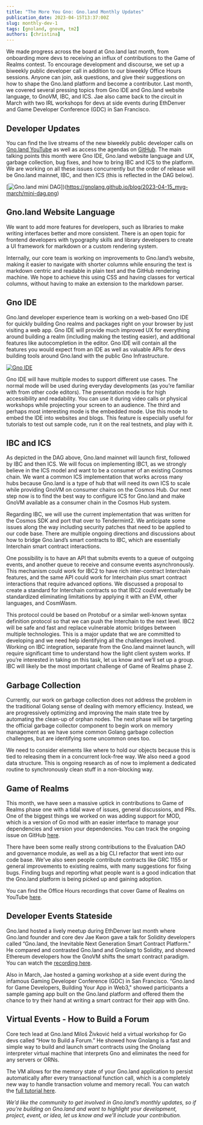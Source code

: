 ```yaml
---
title: "The More You Gno: Gno.land Monthly Updates"
publication_date: 2023-04-15T13:37:00Z
slug: monthly-dev-1
tags: [gnoland, gnovm, tm2]
authors: [christina]
---
```


We made progress across the board at Gno.land last month, from onboarding more devs to receiving an influx of contributions to the Game of Realms contest. To encourage development and discourse, we set up a biweekly public developer call in addition to our biweekly Office Hours sessions. Anyone can join, ask questions, and give their suggestions on how to shape the Gno.land platform and become a contributor. Last month, we covered several pressing topics from Gno IDE and Gno.land website language, to GnoVM, IBC, and ICS. Jae also came back to the circuit in March with two IRL workshops for devs at side events during EthDenver and Game Developer Conference (GDC) in San Francisco.

## Developer Updates

You can find the live streams of the new biweekly public developer calls on [Gno.land YouTube](https://www.youtube.com/@_gnoland/videos) as well as access the agendas on [GitHub](https://github.com/gnolang/meetings/blob/main/notes/2023_03_15_dev_call_notes.md). The main talking points this month were Gno IDE, Gno.land website language and UX, garbage collection, bug fixes, and how to bring IBC and ICS to the platform. We are working on all these issues concurrently but the order of release will be Gno.land mainnet, IBC, and then ICS (this is reflected in the DAG below).



[![Gno.land mini DAG](https://gnolang.github.io/blog/2023-04-15_myg-march/thumbs/mini-dag.png)])(https://gnolang.github.io/blog/2023-04-15_myg-march/mini-dag.png)

## Gno.land Website Language

We want to add more features for developers, such as libraries to make writing interfaces better and more consistent. There is an open topic for frontend developers with typography skills and library developers to create a UI framework for markdown or a custom rendering system.

Internally, our core team is working on improvements to Gno.land’s website, making it easier to navigate with shorter columns while ensuring the text is markdown centric and readable in plain text and the GitHub rendering machine. We hope to achieve this using CSS and having classes for vertical columns, without having to make an extension to the markdown parser.

## Gno IDE

Gno.land developer experience team is working on a web-based Gno IDE for quickly building Gno realms and packages right on your browser by just visiting a web app. Gno IDE will provide much improved UX for everything around building a realm (including making the testing easier), and additional features like autocompletion in the editor. Gno IDE will contain all the features you would expect from an IDE as well as valuable APIs for devs building tools around Gno.land with the public Gno Infrastructure.

[![Gno IDE](https://gnolang.github.io/blog/2023-04-15_myg-march/thumbs/gno-ide.png)](https://gnolang.github.io/blog/2023-04-15_myg-march/gno-ide.png)

Gno IDE will have multiple modes to support different use cases. The normal mode will be used during everyday developments (as you’re familiar with from other code editors). The presentation mode is for high accessibility and readability. You can use it during video calls or physical workshops while projecting your screen to an audience. The third and perhaps most interesting mode is the embedded mode. Use this mode to embed the IDE into websites and blogs. This feature is especially useful for tutorials to test out sample code, run it on the real testnets, and play with it.

## IBC and ICS

As depicted in the DAG above, Gno.land mainnet will launch first, followed by IBC and then ICS. We will focus on implementing IBC1, as we strongly believe in the ICS model and want to be a consumer of an existing Cosmos chain. We want a common ICS implementation that works across many hubs because Gno.land is a type of hub that will need its own ICS to scale while providing GnoVM on consumer chains on the Cosmos Hub. Our next step now is to find the best way to configure ICS for Gno.land and make GnoVM available as a consumer chain in the Cosmos Hub system.

Regarding IBC, we will use the current implementation that was written for the Cosmos SDK and port that over to Tendermint2. We anticipate some issues along the way including security patches that need to be applied to our code base. There are multiple ongoing directions and discussions about how to bridge Gno.land’s smart contracts to IBC, which are essentially Interchain smart contract interactions.

One possibility is to have an API that submits events to a queue of outgoing events, and another queue to receive and consume events asynchronously. This mechanism could work for IBC2 to have rich inter-contract Interchain features, and the same API could work for Interchain plus smart contract interactions that require advanced options. We discussed a proposal to create a standard for Interchain contracts so that IBC2 could eventually be standardized eliminating limitations by applying it with an EVM, other languages, and CosmWasm.

This protocol could be based on Protobuf or a similar well-known syntax definition protocol so that we can push the Interchain to the next level. IBC2 will be safe and fast and replace vulnerable atomic bridges between multiple technologies. This is a major update that we are committed to developing and we need help identifying all the challenges involved. Working on IBC integration, separate from the Gno.land mainnet launch, will require significant time to understand how the light client system works. If you’re interested in taking on this task, let us know and we’ll set up a group. IBC will likely be the most important challenge of Game of Realms phase 2.

## Garbage Collection

Currently, our work on garbage collection does not address the problem in the traditional Golang sense of dealing with memory efficiency. Instead, we are progressively optimizing and improving the main state tree by automating the clean-up of orphan nodes. The next phase will be targeting the official garbage collector component to begin work on memory management as we have some common Golang garbage collection challenges, but are identifying some uncommon ones too.

We need to consider elements like where to hold our objects because this is tied to releasing them in a concurrent lock-free way. We also need a good data structure. This is ongoing research as of now to implement a dedicated routine to synchronously clean stuff in a non-blocking way.

## Game of Realms

This month, we have seen a massive uptick in contributions to Game of Realms phase one with a tidal wave of issues, general discussions, and PRs. One of the biggest things we worked on was adding support for MOD, which is a version of Go mod with an easier interface to manage your dependencies and version your dependencies. You can track the ongoing issue on GitHub [here](https://github.com/gnolang/gno/issues/390).

There have been some really strong contributions to the Evaluation DAO and governance module, as well as a big CLI refactor that went into our code base. We've also seen people contribute contracts like GRC 1155 or general improvements to existing realms, with many suggestions for fixing bugs. Finding bugs and reporting what people want is a good indication that the Gno.land platform is being picked up and gaining adoption.

You can find the Office Hours recordings that cover Game of Realms on YouTube [here](https://www.youtube.com/watch?v=JTmNg-b6Lcs).

## Developer Events Stateside

Gno.land hosted a lively meetup during EthDenver last month where Gno.land founder and core dev Jae Kwon gave a talk for Solidity developers called “Gno.land, the Inevitable Next Generation Smart Contract Platform." He compared and contrasted Gno.land and Gnolang to Solidity, and showed Ethereum developers how the GnoVM shifts the smart contract paradigm. You can watch the [recording here](https://www.youtube.com/watch?v=IJ0xel8lr4c).

Also in March, Jae hosted a gaming workshop at a side event during the infamous Gaming Developer Conference (GDC) in San Francisco. “Gno.land for Game Developers, Building Your App in Web3," showed participants a sample gaming app built on the Gno.land platform and offered them the chance to try their hand at writing a smart contract for their app with Gno.

## Virtual Events - How to Build a Forum

Core tech lead at Gno.land Miloš Živković held a virtual workshop for Go devs called “How to Build a Forum.” He showed how Gnolang is a fast and simple way to build and launch smart contracts using the Gnolang interpreter virtual machine that interprets Gno and eliminates the need for any servers or ORNs.

The VM allows for the memory state of your Gno.land application to persist automatically after every transactional function call, which is a completely new way to handle transaction volume and memory recall. You can watch the [full tutorial here](https://github.com/gnolang/workshops).

*We’d like the community to get involved in Gno.land’s monthly updates, so if you’re building on Gno.land and want to highlight your development, project, event, or idea, let us know and we’ll include your contribution.*
